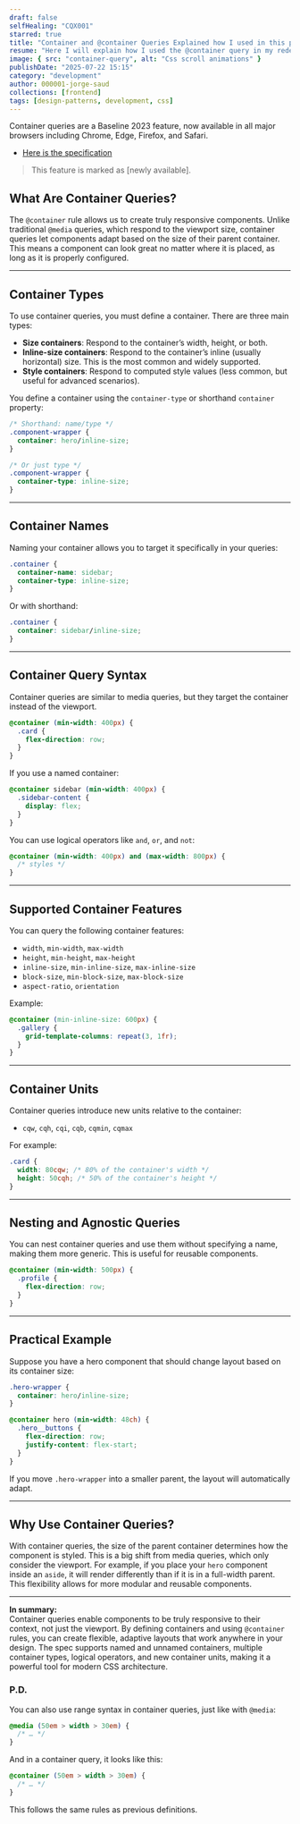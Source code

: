 ```yaml
---
draft: false
selfHealing: "CQX001"
starred: true
title: "Container and @container Queries Explained how I used in this project"
resume: "Here I will explain how I used the @container query in my redesign of notebook"
image: { src: "container-query", alt: "Css scroll animations" }
publishDate: "2025-07-22 15:15"
category: "development"
author: 000001-jorge-saud
collections: [frontend]
tags: [design-patterns, development, css]
---
```


Container queries are a Baseline 2023 feature, now available in all major browsers including Chrome, Edge, Firefox, and Safari.

- [Here is the specification](https://developer.mozilla.org/en-US/docs/Web/CSS/@container)

> This feature is marked as [newly available].

## What Are Container Queries?

The `@container` rule allows us to create truly responsive components. Unlike traditional `@media` queries, which respond to the viewport size, container queries let components adapt based on the size of their parent container. This means a component can look great no matter where it is placed, as long as it is properly configured.

---

## Container Types

To use container queries, you must define a container. There are three main types:

- **Size containers**: Respond to the container’s width, height, or both.
- **Inline-size containers**: Respond to the container’s inline (usually horizontal) size. This is the most common and widely supported.
- **Style containers**: Respond to computed style values (less common, but useful for advanced scenarios).

You define a container using the `container-type` or shorthand `container` property:

```css
/* Shorthand: name/type */
.component-wrapper {
  container: hero/inline-size;
}

/* Or just type */
.component-wrapper {
  container-type: inline-size;
}
```

---

## Container Names

Naming your container allows you to target it specifically in your queries:

```css
.container {
  container-name: sidebar;
  container-type: inline-size;
}
```

Or with shorthand:

```css
.container {
  container: sidebar/inline-size;
}
```

---

## Container Query Syntax

Container queries are similar to media queries, but they target the container instead of the viewport.

```css
@container (min-width: 400px) {
  .card {
    flex-direction: row;
  }
}
```

If you use a named container:

```css
@container sidebar (min-width: 400px) {
  .sidebar-content {
    display: flex;
  }
}
```

You can use logical operators like `and`, `or`, and `not`:

```css
@container (min-width: 400px) and (max-width: 800px) {
  /* styles */
}
```

---

## Supported Container Features

You can query the following container features:

- `width`, `min-width`, `max-width`
- `height`, `min-height`, `max-height`
- `inline-size`, `min-inline-size`, `max-inline-size`
- `block-size`, `min-block-size`, `max-block-size`
- `aspect-ratio`, `orientation`

Example:

```css
@container (min-inline-size: 600px) {
  .gallery {
    grid-template-columns: repeat(3, 1fr);
  }
}
```

---

## Container Units

Container queries introduce new units relative to the container:

- `cqw`, `cqh`, `cqi`, `cqb`, `cqmin`, `cqmax`

For example:

```css
.card {
  width: 80cqw; /* 80% of the container's width */
  height: 50cqh; /* 50% of the container's height */
}
```

---

## Nesting and Agnostic Queries

You can nest container queries and use them without specifying a name, making them more generic. This is useful for reusable components.

```css
@container (min-width: 500px) {
  .profile {
    flex-direction: row;
  }
}
```

---

## Practical Example

Suppose you have a hero component that should change layout based on its container size:

```css
.hero-wrapper {
  container: hero/inline-size;
}

@container hero (min-width: 48ch) {
  .hero__buttons {
    flex-direction: row;
    justify-content: flex-start;
  }
}
```

If you move `.hero-wrapper` into a smaller parent, the layout will automatically adapt.

---

## Why Use Container Queries?

With container queries, the size of the parent container determines how the component is styled. This is a big shift from media queries, which only consider the viewport. For example, if you place your `hero` component inside an `aside`, it will render differently than if it is in a full-width parent. This flexibility allows for more modular and reusable components.

---

**In summary:**  
Container queries enable components to be truly responsive to their context, not just the viewport. By defining containers and using `@container` rules, you can create flexible, adaptive layouts that work anywhere in your design. The spec supports named and unnamed containers, multiple container types, logical operators, and new container units, making it a powerful tool for modern CSS architecture.

### P.D.
You can also use range syntax in container queries, just like with `@media`:

```css
@media (50em > width > 30em) {
  /* … */
}
```

And in a container query, it looks like this:

```css
@container (50em > width > 30em) {
  /* … */
}
```

This follows the same rules as previous definitions.